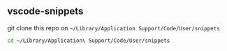 ## vscode-snippets

git clone this repo on `~/Library/Application Support/Code/User/snippets`

``` bash
cd ~/Library/Application\ Support/Code/User/snippets    
```